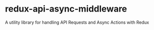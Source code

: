 # redux-api-async-middleware
A utility library for handling API Requests and Async Actions with Redux

